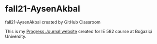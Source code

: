 # fall21-AysenAkbal
fall21-AysenAkbal created by GitHub Classroom

This is my [Progress Journal website](https://bu-ie-582.github.io/fall21-AysenAkbal/) created for IE 582 course at Boğaziçi University. 
